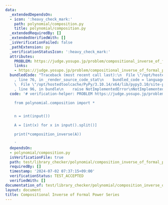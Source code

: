 ```yaml
---
data:
  _extendedDependsOn:
  - icon: ':heavy_check_mark:'
    path: polynomial/composition.py
    title: polynomial/composition.py
  _extendedRequiredBy: []
  _extendedVerifiedWith: []
  _isVerificationFailed: false
  _pathExtension: py
  _verificationStatusIcon: ':heavy_check_mark:'
  attributes:
    PROBLEM: https://judge.yosupo.jp/problem/compositional_inverse_of_formal_power_series
    links:
    - https://judge.yosupo.jp/problem/compositional_inverse_of_formal_power_series
  bundledCode: "Traceback (most recent call last):\n  File \"/opt/hostedtoolcache/PyPy/3.10.14/x64/lib/pypy3.10/site-packages/onlinejudge_verify/documentation/build.py\"\
    , line 76, in _render_source_code_stat\n    bundled_code = language.bundle(\n\
    \  File \"/opt/hostedtoolcache/PyPy/3.10.14/x64/lib/pypy3.10/site-packages/onlinejudge_verify/languages/python.py\"\
    , line 96, in bundle\n    raise NotImplementedError\nNotImplementedError\n"
  code: '# verification-helper: PROBLEM https://judge.yosupo.jp/problem/compositional_inverse_of_formal_power_series

    from polynomial.composition import *


    n = int(input())

    A = [int(x) for x in input().split()]

    print(*composition_inverse(A))

    '
  dependsOn:
  - polynomial/composition.py
  isVerificationFile: true
  path: test/library_checker/polynomial/composition_inverse_of_formal_power_series.test.py
  requiredBy: []
  timestamp: '2024-07-02 07:37:15+09:00'
  verificationStatus: TEST_ACCEPTED
  verifiedWith: []
documentation_of: test/library_checker/polynomial/composition_inverse_of_formal_power_series.test.py
layout: document
title: Compositional Inverse of Formal Power Series
---
```

